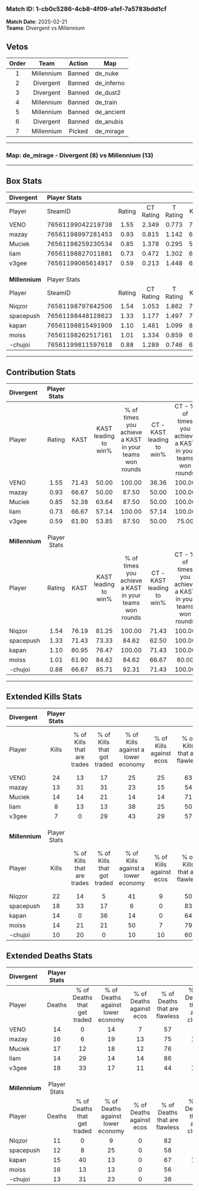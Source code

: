 ### Match ID: 1-cb0c5286-4cb8-4f09-a1ef-7a5783bdd1cf  
**Match Date**: 2025-02-21  
**Teams**: Divergent vs Millennium  

## Vetos  

| Order | Team | Action | Map |
| :---: | :--: | :----: | --- |
| 1 | Millennium | Banned | de_nuke |
| 2 | Divergent | Banned | de_inferno |
| 3 | Divergent | Banned | de_dust2 |
| 4 | Millennium | Banned | de_train |
| 5 | Millennium | Banned | de_ancient |
| 6 | Divergent | Banned | de_anubis |
| 7 | Millennium | Picked | de_mirage |

---  

### **Map**: de_mirage - Divergent (8) vs Millennium (13)  
---  

## Box Stats  

| **Divergent**  | Player Stats      |        |           |          |       |       |       |         |        |      |     |
| :- | :- | :-: | :-: | :-: | :-: | :-: | :-: | :-: | :-: | :-: | :-: |
| Player         | SteamID           | Rating | CT Rating | T Rating | KAST  |  ADR  | Kills | Assists | Deaths | K/D  | HS% |
| VENO           | 76561199042219738 |  1.55  |   2.349   |  0.773   | 71.43 | 101.7 |  24   |    2    |   14   | 1.71 | 58  |
| mazay          | 76561198997281453 |  0.93  |   0.815   |  1.142   | 66.67 | 72.1  |  13   |    4    |   16   | 0.81 | 76  |
| Muciek         | 76561198259230534 |  0.85  |   1.378   |  0.295   | 52.38 | 78.3  |  14   |    3    |   17   | 0.82 | 42  |
| Iiam           | 76561198827011881 |  0.73  |   0.472   |  1.302   | 66.67 | 60.7  |   8   |    2    |   14   | 0.57 | 75  |
| v3gee          | 76561199065614917 |  0.59  |   0.213   |  1.448   | 61.90 | 63.4  |   7   |    9    |   18   | 0.39 | 85  |
|                |                   |        |           |          |       |       |       |         |        |      |     |
|                |                   |        |           |          |       |       |       |         |        |      |     |
|                |                   |        |           |          |       |       |       |         |        |      |     |
| **Millennium** | Player Stats      |        |           |          |       |       |       |         |        |      |     |
| Player         | SteamID           | Rating | CT Rating | T Rating | KAST  |  ADR  | Kills | Assists | Deaths | K/D  | HS% |
| Niqzor         | 76561198797842506 |  1.54  |   1.053   |  1.862   | 76.19 | 89.8  |  22   |    2    |   11   | 2.00 | 54  |
| spacepush      | 76561198448128623 |  1.33  |   1.177   |  1.497   | 71.43 | 92.2  |  18   |    4    |   12   | 1.50 | 38  |
| kapan          | 76561198815491909 |  1.10  |   1.481   |  1.099   | 80.95 | 74.4  |  14   |    3    |   15   | 0.93 | 28  |
| moiss          | 76561198262517161 |  1.01  |   1.334   |  0.859   | 61.90 | 90.8  |  14   |    8    |   16   | 0.88 | 42  |
| -chujoi        | 76561199811597618 |  0.88  |   1.289   |  0.746   | 66.67 | 65.1  |  10   |    8    |   13   | 0.77 | 50  |
---  

## Contribution Stats  

| **Divergent**  | Player Stats |       |                      |                                                        |                           |                                                             |                          |                                                            |
| :- | :-: | :-: | :-: | :-: | :-: | :-: | :-: | :-: |
| Player         |    Rating    | KAST  | KAST leading to win% | % of times you achieve a KAST in your teams won rounds | CT - KAST leading to win% | CT - % of times you achieve a KAST in your teams won rounds | T - KAST leading to win% | T - % of times you achieve a KAST in your teams won rounds |
| VENO           |     1.55     | 71.43 |        50.00         |                         100.00                         |           36.36           |                           100.00                            |          80.00           |                           100.00                           |
| mazay          |     0.93     | 66.67 |        50.00         |                         87.50                          |           50.00           |                           100.00                            |          50.00           |                           75.00                            |
| Muciek         |     0.85     | 52.38 |        63.64         |                         87.50                          |           50.00           |                           100.00                            |          100.00          |                           75.00                            |
| Iiam           |     0.73     | 66.67 |        57.14         |                         100.00                         |           57.14           |                           100.00                            |          57.14           |                           100.00                           |
| v3gee          |     0.59     | 61.90 |        53.85         |                         87.50                          |           50.00           |                            75.00                            |          57.14           |                           100.00                           |
|                |              |       |                      |                                                        |                           |                                                             |                          |                                                            |
|                |              |       |                      |                                                        |                           |                                                             |                          |                                                            |
|                |              |       |                      |                                                        |                           |                                                             |                          |                                                            |
| **Millennium** | Player Stats |       |                      |                                                        |                           |                                                             |                          |                                                            |
| Player         |    Rating    | KAST  | KAST leading to win% | % of times you achieve a KAST in your teams won rounds | CT - KAST leading to win% | CT - % of times you achieve a KAST in your teams won rounds | T - KAST leading to win% | T - % of times you achieve a KAST in your teams won rounds |
| Niqzor         |     1.54     | 76.19 |        81.25         |                         100.00                         |           71.43           |                           100.00                            |          88.89           |                           100.00                           |
| spacepush      |     1.33     | 71.43 |        73.33         |                         84.62                          |           62.50           |                           100.00                            |          85.71           |                           75.00                            |
| kapan          |     1.10     | 80.95 |        76.47         |                         100.00                         |           71.43           |                           100.00                            |          80.00           |                           100.00                           |
| moiss          |     1.01     | 61.90 |        84.62         |                         84.62                          |           66.67           |                            80.00                            |          100.00          |                           87.50                            |
| -chujoi        |     0.88     | 66.67 |        85.71         |                         92.31                          |           71.43           |                           100.00                            |          100.00          |                           87.50                            |
---  

## Extended Kills Stats  

| **Divergent**  | Player Stats |                            |                            |                                    |                         |                              |                                 |                                       |                    |           |
| :- | :-: | :-: | :-: | :-: | :-: | :-: | :-: | :-: | :-: | :-: |
| Player         |    Kills     | % of Kills that are trades | % of Kills that got traded | % of Kills against a lower economy | % of Kills against ecos | % of Kills that are flawless | % of Kills that are close duels | % of Kills that are assisted by flash | Pistol Round Kills | AWP Kills |
| VENO           |      24      |             13             |             17             |                 25                 |           25            |              63              |                8                |                   0                   |         1          |     0     |
| mazay          |      13      |             31             |             31             |                 23                 |           15            |              54              |               23                |                   8                   |         1          |     0     |
| Muciek         |      14      |             14             |             21             |                 14                 |           14            |              71              |                0                |                   0                   |         3          |     8     |
| Iiam           |      8       |             13             |             13             |                 38                 |           25            |              50              |                0                |                   0                   |         0          |     0     |
| v3gee          |      7       |             0              |             29             |                 43                 |           29            |              57              |                0                |                   0                   |         2          |     0     |
|                |              |                            |                            |                                    |                         |                              |                                 |                                       |                    |           |
|                |              |                            |                            |                                    |                         |                              |                                 |                                       |                    |           |
|                |              |                            |                            |                                    |                         |                              |                                 |                                       |                    |           |
| **Millennium** | Player Stats |                            |                            |                                    |                         |                              |                                 |                                       |                    |           |
| Player         |    Kills     | % of Kills that are trades | % of Kills that got traded | % of Kills against a lower economy | % of Kills against ecos | % of Kills that are flawless | % of Kills that are close duels | % of Kills that are assisted by flash | Pistol Round Kills | AWP Kills |
| Niqzor         |      22      |             14             |             5              |                 41                 |            9            |              50              |                5                |                   0                   |         1          |     0     |
| spacepush      |      18      |             33             |             17             |                 6                  |            0            |              83              |                6                |                   6                   |         3          |     7     |
| kapan          |      14      |             0              |             36             |                 14                 |            0            |              64              |                0                |                   0                   |         0          |     0     |
| moiss          |      14      |             21             |             21             |                 50                 |            7            |              79              |               14                |                  14                   |         1          |     0     |
| -chujoi        |      10      |             20             |             0              |                 10                 |           10            |              60              |                0                |                   0                   |         2          |     0     |
## Extended Deaths Stats  

| **Divergent**  | Player Stats |                             |                                   |                          |                               |                            |                           |               |
| :- | :-: | :-: | :-: | :-: | :-: | :-: | :-: | :-: |
| Player         |    Deaths    | % of Deaths that get traded | % of Deaths against lower economy | % of Deaths against ecos | % of Deaths that are flawless | % of Deaths that are close | % of Deaths while blinded | Deaths to AWP |
| VENO           |      14      |              0              |                14                 |            7             |              57               |             0              |             0             |       1       |
| mazay          |      16      |              6              |                19                 |            13            |              75               |             13             |             6             |       1       |
| Muciek         |      17      |             12              |                18                 |            12            |              76               |             0              |             6             |       4       |
| Iiam           |      14      |             29              |                14                 |            14            |              86               |             0              |             7             |       1       |
| v3gee          |      18      |             33              |                17                 |            11            |              44               |             11             |             0             |       0       |
|                |              |                             |                                   |                          |                               |                            |                           |               |
|                |              |                             |                                   |                          |                               |                            |                           |               |
|                |              |                             |                                   |                          |                               |                            |                           |               |
| **Millennium** | Player Stats |                             |                                   |                          |                               |                            |                           |               |
| Player         |    Deaths    | % of Deaths that get traded | % of Deaths against lower economy | % of Deaths against ecos | % of Deaths that are flawless | % of Deaths that are close | % of Deaths while blinded | Deaths to AWP |
| Niqzor         |      11      |              0              |                 9                 |            0             |              82               |             0              |             0             |       2       |
| spacepush      |      12      |              8              |                25                 |            0             |              58               |             8              |             0             |       1       |
| kapan          |      15      |             40              |                13                 |            0             |              67               |             13             |             7             |       1       |
| moiss          |      16      |             13              |                13                 |            0             |              56               |             6              |             0             |       2       |
| -chujoi        |      13      |             31              |                23                 |            0             |              38               |             8              |             0             |       2       |
